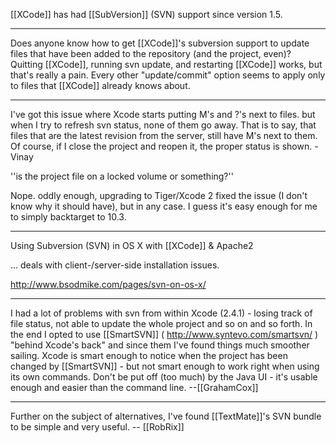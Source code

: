 

[[XCode]] has had [[SubVersion]] (SVN) support since version 1.5.

----

Does anyone know how to get [[XCode]]'s subversion support to update files that have been added to the repository (and the project, even)?  Quitting [[XCode]], running svn update, and restarting [[XCode]] works, but that's really a pain.  Every other "update/commit" option seems to apply only to files that [[XCode]] already knows about.

----

I've got this issue where Xcode starts putting M's and ?'s next to files.  but when I try to refresh svn status, none of them go away.  That is to say, that files that are the latest revision from the server, still have M's next to them.  Of course, if I close the project and reopen it, the proper status is shown. - Vinay

''is the project file on a locked volume or something?''

Nope.  oddly enough, upgrading to Tiger/Xcode 2 fixed the issue (I don't know why it should have), but in any case.  I guess it's easy enough for me to simply backtarget to 10.3.

----

Using Subversion (SVN) in OS X with [[XCode]] & Apache2

... deals with client-/server-side installation issues.

http://www.bsodmike.com/pages/svn-on-os-x/

----

I had a lot of problems with svn from within Xcode (2.4.1) - losing track of file status, not able to update the whole project and so on and so forth. In the end I opted to use [[SmartSVN]] ( http://www.syntevo.com/smartsvn/ ) "behind Xcode's back" and since them I've found things much smoother sailing. Xcode is smart enough to notice when the project has been changed by [[SmartSVN]] - but not smart enough to work right when using its own commands. Don't be put off (too much) by the Java UI - it's usable enough and easier than the command line. --[[GrahamCox]]

----

Further on the subject of alternatives, I've found [[TextMate]]'s SVN bundle to be simple and very useful. -- [[RobRix]]